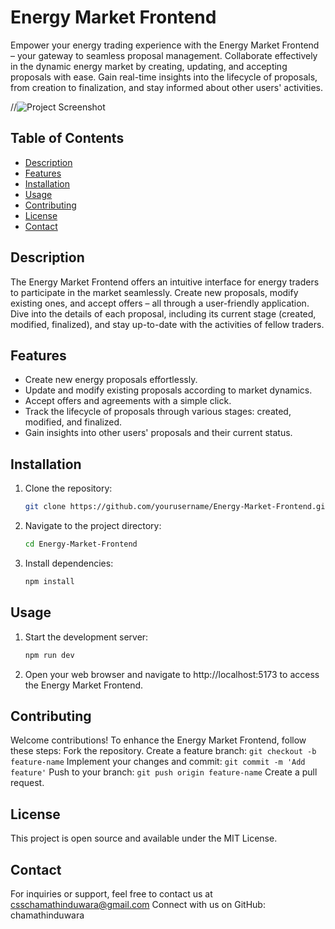 # Energy Market Frontend

Empower your energy trading experience with the Energy Market Frontend – your gateway to seamless proposal management. Collaborate effectively in the dynamic energy market by creating, updating, and accepting proposals with ease. Gain real-time insights into the lifecycle of proposals, from creation to finalization, and stay informed about other users' activities.

//![Project Screenshot](screenshot.png)

## Table of Contents

- [Description](#description)
- [Features](#features)
- [Installation](#installation)
- [Usage](#usage)
- [Contributing](#contributing)
- [License](#license)
- [Contact](#contact)

## Description

The Energy Market Frontend offers an intuitive interface for energy traders to participate in the market seamlessly. Create new proposals, modify existing ones, and accept offers – all through a user-friendly application. Dive into the details of each proposal, including its current stage (created, modified, finalized), and stay up-to-date with the activities of fellow traders.

## Features

- Create new energy proposals effortlessly.
- Update and modify existing proposals according to market dynamics.
- Accept offers and agreements with a simple click.
- Track the lifecycle of proposals through various stages: created, modified, and finalized.
- Gain insights into other users' proposals and their current status.


## Installation

1. Clone the repository:

   ```bash
   git clone https://github.com/yourusername/Energy-Market-Frontend.git
2. Navigate to the project directory:
   ```bash
   cd Energy-Market-Frontend
3. Install dependencies:
   ```bash
   npm install
## Usage
1. Start the development server:
   ```bash
   npm run dev
3. Open your web browser and navigate to http://localhost:5173 to access the Energy Market Frontend.

## Contributing
Welcome contributions! To enhance the Energy Market Frontend, follow these steps:
Fork the repository.
Create a feature branch: `git checkout -b feature-name`
Implement your changes and commit: `git commit -m 'Add feature'`
Push to your branch: `git push origin feature-name`
Create a pull request.

## License
This project is open source and available under the MIT License.

## Contact
For inquiries or support, feel free to contact us at csschamathinduwara@gmail.com
Connect with us on GitHub: chamathinduwara

